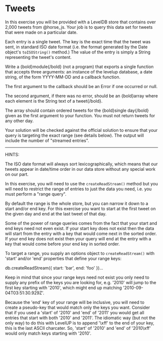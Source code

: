 # Tweets

In this exercise you will be provided with a LevelDB store that
contains over 2,000 tweets from @horse_js. Your job is to query
this data set for tweets that were made on a particular date.

Each entry is a single tweet. The key is the exact time that the
tweet was sent, in standard ISO date format (i.e. the format
generated by the Date object's `toISOString()` method.) The value
of the entry is simply a String representing the tweet's content.

Write a {bold}module{/bold} (not a program) that exports a single function that
accepts three arguments: an instance of the levelup database, a date string, of
the form YYYY-MM-DD and a callback function.

The first argument to the callback should be an Error if one occurred
or null.

The second argument, if there was no error, should be an
{bold}array where each element is the String text of a tweet{/bold}.

The array should contain ordered tweets for the {bold}single day{/bold} given
as the first argument to your function. You must not return tweets
for any other day.

Your solution will be checked against the official solution to ensure
that your query is targeting the exact range (see details below).
The output will include the number of "streamed entries".

---------------------------------------------------------------------
HINTS:

The ISO date format will always sort lexicographically, which means
that our tweets appear in date/time order in our data store without
any special work on our part.

In this exercise, you will need to use the `createReadStream()`
method but you will need to restrict the range of entries to just the
data you need, i.e. you must perform a "range query".

By default the range is the whole store, but you can narrow it down
to a start and/or end key. For this exercise you want to start at
the first tweet on the given day and end at the last tweet of that
day.

Some of the power of range queries comes from the fact that your
start and end keys need not even exist. If your start key does not
exist then the data will start from the entry with a key that
would come next in the sorted order. If your end key does not exist
then your query will end at the entry with a key that would come
before your end key in sorted order.

To target a range, you supply an options object to
`createReadStream()` with 'start' and/or 'end' properties that
define your range keys:

  db.createReadStream({ start: 'bar', end: 'foo' })...

Keep in mind that since your range keys need not exist you only need
to supply any prefix of the keys you are looking for, e.g. '2010'
will jump to the first key starting with '2010', which might end up
matching '2010-09-04T03:51:30.929Z'.

Because the 'end' key of your range will be inclusive, you will need
to create a pseudo-key that would match only the keys you want.
Consider that if you used a 'start' of '2010' and 'end' of '2011' you would
get all entries that start with both '2010' and '2011'. The idiomatic
way (but not the only way) to do this with LevelUP is to append '\xff'
to the end of your key, this is the last ASCII charcater. So, 'start'
of '2010' and 'end' of '2010\xff' would only match keys starting with
'2010'.
